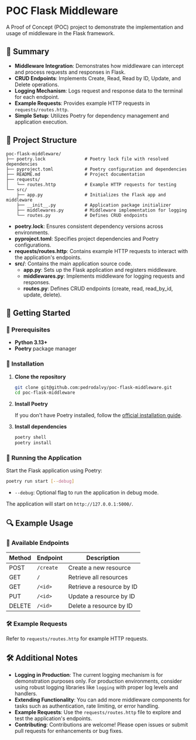 # POC Flask Middleware

A Proof of Concept (POC) project to demonstrate the implementation and usage of middleware in the Flask framework.

## 🚀 Summary

- **Middleware Integration**: Demonstrates how middleware can intercept and process requests and responses in Flask.
- **CRUD Endpoints**: Implements Create, Read, Read by ID, Update, and Delete operations.
- **Logging Mechanism**: Logs request and response data to the terminal for each endpoint.
- **Example Requests**: Provides example HTTP requests in `requests/routes.http`.
- **Simple Setup**: Utilizes Poetry for dependency management and application execution.

## 📁 Project Structure

```
poc-flask-middleware/
├── poetry.lock               # Poetry lock file with resolved dependencies
├── pyproject.toml            # Poetry configuration and dependencies
├── README.md                 # Project documentation
├── requests/
│   └── routes.http           # Example HTTP requests for testing
└── src/
    ├── app.py                # Initializes the Flask app and middleware
    ├── __init__.py           # Application package initializer
    ├── middlewares.py        # Middleware implementation for logging
    └── routes.py             # Defines CRUD endpoints
```

- **poetry.lock**: Ensures consistent dependency versions across environments.
- **pyproject.toml**: Specifies project dependencies and Poetry configurations.
- **requests/routes.http**: Contains example HTTP requests to interact with the application's endpoints.
- **src/**: Contains the main application source code.
    - **app.py**: Sets up the Flask application and registers middleware.
    - **middlewares.py**: Implements middleware for logging requests and responses.
    - **routes.py**: Defines CRUD endpoints (create, read, read_by_id, update, delete).

## 🚀 Getting Started

### 📝 Prerequisites

- **Python 3.13+**
- **Poetry** package manager

### 🔧 Installation

1. **Clone the repository**

   ```bash
   git clone git@github.com:pedrodalvy/poc-flask-middleware.git
   cd poc-flask-middleware
   ```

2. **Install Poetry**

   If you don't have Poetry installed, follow the [official installation guide](https://python-poetry.org/docs/#installation).

3. **Install dependencies**

   ```bash
   poetry shell
   poetry install
   ```

### 🚀 Running the Application

Start the Flask application using Poetry:

```bash
poetry run start [--debug]
```

- `--debug`: Optional flag to run the application in debug mode.

The application will start on `http://127.0.0.1:5000/`.

## 🔍 Example Usage

### 📄 Available Endpoints

| Method | Endpoint  | Description               |
|--------|-----------|---------------------------|
| POST   | `/create` | Create a new resource     |
| GET    | `/`       | Retrieve all resources    |
| GET    | `/<id>`   | Retrieve a resource by ID |
| PUT    | `/<id>`   | Update a resource by ID   |
| DELETE | `/<id>`   | Delete a resource by ID   |

### 🛠️ Example Requests

Refer to `requests/routes.http` for example HTTP requests.

## 🛠️ Additional Notes

- **Logging in Production**: The current logging mechanism is for demonstration purposes only. For production environments, consider using robust logging libraries like `logging` with proper log levels and handlers.
- **Extending Functionality**: You can add more middleware components for tasks such as authentication, rate limiting, or error handling.
- **Example Requests**: Use the `requests/routes.http` file to explore and test the application's endpoints.
- **Contributing**: Contributions are welcome! Please open issues or submit pull requests for enhancements or bug fixes.
